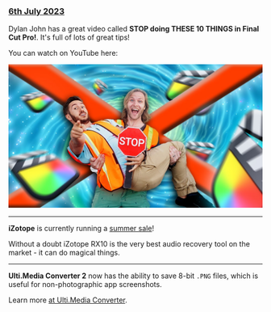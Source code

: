 ### [6th July 2023](/news/20230706)

Dylan John has a great video called **STOP doing THESE 10 THINGS in Final Cut Pro!**. It's full of lots of great tips!

You can watch on YouTube here:

[![](/static/stop-doing-these-10-things.jpg)](https://www.youtube.com/watch?v=vDFh-_P8v2g)

---

**iZotope** is currently running a [summer sale](https://www.izotope.com/en/shop/loyalty-rx-10-adv-pps-7-mps5.html)!

Without a doubt iZotope RX10 is the very best audio recovery tool on the market - it can do magical things.

---

**Ulti.Media Converter 2** now has the ability to save 8-bit `.PNG` files, which is useful for non-photographic app screenshots.

Learn more [at Ulti.Media Converter](https://ulti.media/converter/).
